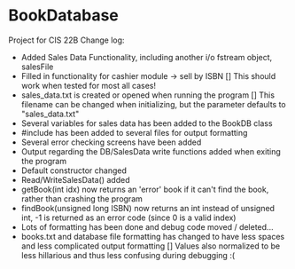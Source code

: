 # BookDatabase
Project for CIS 22B
Change log:
 - Added Sales Data Functionality, including another i/o fstream object, salesFile
 - Filled in functionality for cashier module -> sell by ISBN
    [] This should work when tested for most all cases!
 - sales_data.txt is created or opened when running the program
    [] This filename can be changed when initializing, but the parameter defaults to "sales_data.txt"
 - Several variables for sales data has been added to the BookDB class
 - #include <iomanip> has been added to several files for output formatting
 - Several error checking screens have been added
 - Output regarding the DB/SalesData write functions added when exiting the program
 - Default constructor changed
 - Read/WriteSalesData() added
 - getBook(int idx) now returns an 'error' book if it can't find the book, rather than crashing the program
 - findBook(unsigned long ISBN) now returns an int instead of unsigned int, -1 is returned as an error code (since 0 is a valid index)
 - Lots of formatting has been done and debug code moved / deleted...
 - books.txt and database file formatting has changed to have less spaces and less complicated output formatting
    [] Values also normalized to be less hillarious and thus less confusing during debugging :(
